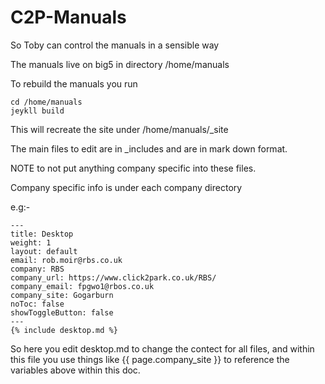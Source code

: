 # C2P-Manuals
So Toby can control the manuals in a sensible way

The manuals live on big5 in directory /home/manuals

To rebuild the manuals you run 

```
cd /home/manuals
jeykll build
```

This will recreate the site under /home/manuals/_site

The main files to edit are in _includes and are in mark down format.

NOTE to not put anything company specific into these files.

Company specific info is under each company directory

e.g:-

```root@big5 /home/manuals # more RBS/manuals/desktop/index.md 
---
title: Desktop
weight: 1
layout: default
email: rob.moir@rbs.co.uk
company: RBS
company_url: https://www.click2park.co.uk/RBS/
company_email: fpgwo1@rbos.co.uk
company_site: Gogarburn
noToc: false
showToggleButton: false
---
{% include desktop.md %}
```

So here you edit desktop.md to change the contect for all files, and within this file you use things like {{ page.company_site }}
 to reference the variables above within this doc.
 
 
